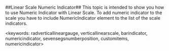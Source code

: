 ##Linear Scale Numeric Indicator##
This topic is intended to show you how to use Numeric Indicator with Linear Scale. To add numeric indicator to the scale you have to include NumericIndicator element to the list of the scale indicators.

<keywords: radverticallineargauge, verticallinearscale, barindicator, numericindicator, sevensegsnumberposition, customitems, numericindicator>